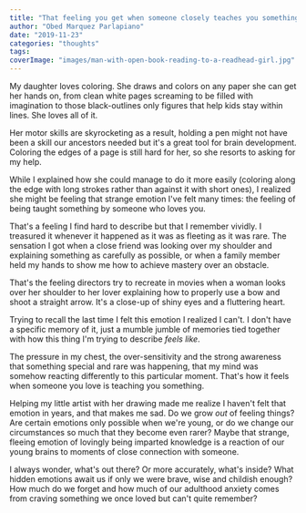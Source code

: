 ```yaml
---
title: "That feeling you get when someone closely teaches you something"
author: "Obed Marquez Parlapiano"
date: "2019-11-23"
categories: "thoughts"
tags:
coverImage: "images/man-with-open-book-reading-to-a-readhead-girl.jpg"
---
```


My daughter loves coloring. She draws and colors on any paper she can get her hands on, from clean white pages screaming to be filled with imagination to those black-outlines only figures that help kids stay within lines. She loves all of it.

Her motor skills are skyrocketing as a result, holding a pen might not have been a skill our ancestors needed but it's a great tool for brain development. Coloring the edges of a page is still hard for her, so she resorts to asking for my help.

While I explained how she could manage to do it more easily (coloring along the edge with long strokes rather than against it with short ones), I realized she might be feeling that strange emotion I've felt many times: the feeling of being taught something by someone who loves you.

That's a feeling I find hard to describe but that I remember vividly. I treasured it whenever it happened as it was as fleeting as it was rare. The sensation I got when a close friend was looking over my shoulder and explaining something as carefully as possible, or when a family member held my hands to show me how to achieve mastery over an obstacle.

That's the feeling directors try to recreate in movies when a woman looks over her shoulder to her lover explaining how to properly use a bow and shoot a straight arrow. It's a close-up of shiny eyes and a fluttering heart.

Trying to recall the last time I felt this emotion I realized I can't. I don't have a specific memory of it, just a mumble jumble of memories tied together with how this thing I'm trying to describe _feels like_.

The pressure in my chest, the over-sensitivity and the strong awareness that something special and rare was happening, that my mind was somehow reacting differently to this particular moment. That's how it feels when someone you love is teaching you something.

Helping my little artist with her drawing made me realize I haven't felt that emotion in years, and that makes me sad. Do we grow _out_ of feeling things? Are certain emotions only possible when we're young, or do we change our circumstances so much that they become even rarer? Maybe that strange, fleeing emotion of lovingly being imparted knowledge is a reaction of our young brains to moments of close connection with someone.

I always wonder, what's out there? Or more accurately, what's inside? What hidden emotions await us if only we were brave, wise and childish enough? How much do we forget and how much of our adulthood anxiety comes from craving something we once loved but can't quite remember?

